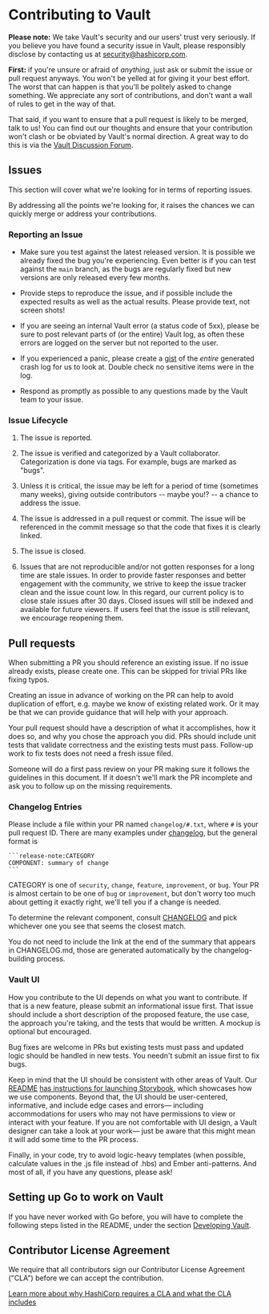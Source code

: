 # Contributing to Vault

**Please note:** We take Vault's security and our users' trust very seriously.
If you believe you have found a security issue in Vault, please responsibly
disclose by contacting us at security@hashicorp.com.

**First:** if you're unsure or afraid of _anything_, just ask or submit the
issue or pull request anyways. You won't be yelled at for giving it your best
effort. The worst that can happen is that you'll be politely asked to change
something. We appreciate any sort of contributions, and don't want a wall of
rules to get in the way of that. 

That said, if you want to ensure that a pull request is likely to be merged,
talk to us! You can find out our thoughts and ensure that your contribution
won't clash or be obviated by Vault's normal direction. A great way to do this
is via the [Vault Discussion Forum][2].

## Issues

This section will cover what we're looking for in terms of reporting issues.

By addressing all the points we're looking for, it raises the chances we can
quickly merge or address your contributions.

### Reporting an Issue

* Make sure you test against the latest released version. It is possible we
  already fixed the bug you're experiencing. Even better is if you can test
  against the `main` branch, as the bugs are regularly fixed but new versions
  are only released every few months.

* Provide steps to reproduce the issue, and if possible include the expected 
  results as well as the actual results. Please provide text, not screen shots!

* If you are seeing an internal Vault error (a status code of 5xx), please be
  sure to post relevant parts of (or the entire) Vault log, as often these
  errors are logged on the server but not reported to the user.

* If you experienced a panic, please create a [gist](https://gist.github.com)
  of the *entire* generated crash log for us to look at. Double check
  no sensitive items were in the log.

* Respond as promptly as possible to any questions made by the Vault
  team to your issue.

### Issue Lifecycle

1. The issue is reported.

2. The issue is verified and categorized by a Vault collaborator.
   Categorization is done via tags. For example, bugs are marked as "bugs".

3. Unless it is critical, the issue may be left for a period of time (sometimes
   many weeks), giving outside contributors -- maybe you!? -- a chance to
   address the issue.

4. The issue is addressed in a pull request or commit. The issue will be
   referenced in the commit message so that the code that fixes it is clearly
   linked.

5. The issue is closed.

6. Issues that are not reproducible and/or not gotten responses for a long time are
   stale issues. In order to provide faster responses and better engagement with
   the community, we strive to keep the issue tracker clean and the issue count
   low. In this regard, our current policy is to close stale issues after 30 days.
   Closed issues will still be indexed and available for future viewers. If users
   feel that the issue is still relevant, we encourage reopening them.

## Pull requests

When submitting a PR you should reference an existing issue. If no issue already exists, 
please create one. This can be skipped for trivial PRs like fixing typos.

Creating an issue in advance of working on the PR can help to avoid duplication of effort, 
e.g. maybe we know of existing related work. Or it may be that we can provide guidance 
that will help with your approach.

Your pull request should have a description of what it accomplishes, how it does so,
and why you chose the approach you did.  PRs should include unit tests that validate
correctness and the existing tests must pass.  Follow-up work to fix tests
does not need a fresh issue filed.

Someone will do a first pass review on your PR making sure it follows the guidelines 
in this document.  If it doesn't we'll mark the PR incomplete and ask you to follow
up on the missing requirements.

### Changelog Entries
Please include a file within your PR named `changelog/#.txt`, where `#` is your
pull request ID.  There are many examples under [changelog](changelog/), but
the general format is

````
```release-note:CATEGORY
COMPONENT: summary of change
```
````

CATEGORY is one of `security`, `change`, `feature`, `improvement`, or `bug`.
Your PR is almost certain to be one of `bug` or `improvement`, but don't
worry too much about getting it exactly right, we'll tell you if a change is 
needed.

To determine the relevant component, consult [CHANGELOG](CHANGELOG.md) and pick
whichever one you see that seems the closest match.

You do not need to include the link at the end of the summary that appears in
CHANGELOG.md, those are generated automatically by the changelog-building 
process.

### Vault UI

How you contribute to the UI depends on what you want to contribute. If that is 
a new feature, please submit an informational issue first.  That issue 
should include a short description of the proposed feature, the use case,
the approach you're taking, and the tests that would be written.  A mockup
is optional but encouraged.  

Bug fixes are welcome in PRs but existing tests must pass and updated logic 
should be handled in new tests.  You needn't submit an issue first to fix bugs.

Keep in mind that the UI should be consistent with other areas of Vault. Our 
[README](ui/README.md) [has instructions for launching Storybook](ui/README.md#vault-storybook),
which showcases how we use components. Beyond that, the UI should be user-centered, 
informative, and include edge cases and errors— including accommodations for 
users who may not have permissions to view or interact with your feature. 
If you are not comfortable with UI design, a Vault designer can take a look at 
your work— just be aware that this might mean it will add some time to the 
PR process. 

Finally, in your code, try to avoid logic-heavy templates (when possible, 
calculate values in the .js file instead of .hbs) and Ember anti-patterns. 
And most of all, if you have any questions, please ask!

## Setting up Go to work on Vault

If you have never worked with Go before, you will have to complete the
following steps listed in the README, under the section [Developing Vault][1].


[1]: https://github.com/hashicorp/vault#developing-vault
[2]: https://discuss.hashicorp.com/c/vault

## Contributor License Agreement

We require that all contributors sign our Contributor License Agreement ("CLA") before we can accept the contribution. 

[Learn more about why HashiCorp requires a CLA and what the CLA includes](https://www.hashicorp.com/cla)
